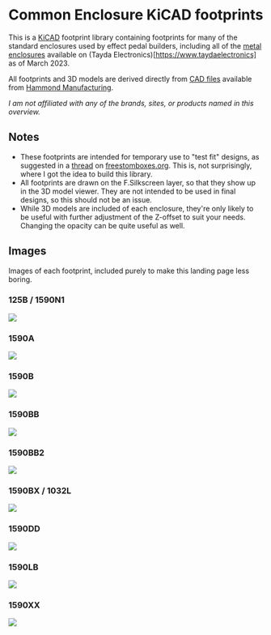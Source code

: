 # Common Enclosure KiCAD footprints

This is a [KiCAD](https://www.kicad.org) footprint library containing footprints for many of the standard enclosures used by effect pedal builders, including all of the [metal enclosures](https://www.taydaelectronics.com/hardware/enclosures.html) available on (Tayda Electronics)[https://www.taydaelectronics] as of March 2023.

All footprints and 3D models are derived directly from [CAD files](http://www.hammondmfg.com/dwg.htm) available from [Hammond Manufacturing](https://www.hammfg.com/).

*I am not affiliated with any of the brands, sites, or products named in this overview.*

## Notes

 - These footprints are intended for temporary use to "test fit" designs, as suggested in a [thread](https://www.freestompboxes.org/viewtopic.php?p=294358#p294358) on [freestomboxes.org](https://www.freestompboxes.org/index.php). This is, not surprisingly, where I got the idea to build this library.
 - All footprints are drawn on the F.Silkscreen layer, so that they show up in the 3D model viewer. They are not intended to be used in final designs, so this should not be an issue. 
 - While 3D models are included of each enclosure, they're only likely to be useful with further adjustment of the Z-offset to suit your needs. Changing the opacity can be quite useful as well.

## Images

Images of each footprint, included purely to make this landing page less boring.

### 125B / 1590N1
![](images/Hammond_125B_1590N1.png)
### 1590A
![](images/Hammond_1590A.png)
### 1590B
![](images/Hammond_1590B.png)
### 1590BB
![](images/Hammond_1590BB.png)
### 1590BB2
![](images/Hammond_1590BB2.png)
### 1590BX / 1032L
![](images/Hammond_1590BX_1032L.png)
### 1590DD
![](images/Hammond_1590DD.png)
### 1590LB
![](images/Hammond_1590LB.png)
### 1590XX
![](images/Hammond_1590XX.png)
